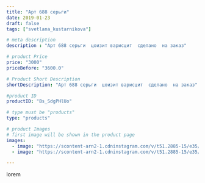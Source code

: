 ```yaml
---
title: "Арт 688 серьги"
date: 2019-01-23
draft: false
tags: ["svetlana_kustarnikova"]

# meta description
description : "Арт 688 серьги  цоизит варисцит  сделано  на заказ"

# product Price
price: "3000"
priceBefore: "3600.0"

# Product Short Description
shortDescription: "Арт 688 серьги  цоизит варисцит  сделано  на заказ"

#product ID
productID: "Bs_SdgPHlUo"

# type must be "products"
type: "products"

# product Images
# first image will be shown in the product page
images:
  - image: "https://scontent-arn2-1.cdninstagram.com/v/t51.2885-15/e35/49913308_2575983712418536_442800058280791774_n.jpg?se=7&tp=1&_nc_ht=scontent-arn2-1.cdninstagram.com&_nc_cat=104&_nc_ohc=NEyf_XMaIjoAX-NEaW6&oh=0183d6a3f44c6e79e81ae6d761392ce0&oe=606A2008&ig_cache_key=MTk2MzM2OTE1MTA4OTA1NzI0NA%3D%3D.2"
  - image: "https://scontent-arn2-1.cdninstagram.com/v/t51.2885-15/e35/50699360_2303006136690794_4678389027174676142_n.jpg?se=8&tp=1&_nc_ht=scontent-arn2-1.cdninstagram.com&_nc_cat=102&_nc_ohc=L_eMz5E8mZQAX8chPRo&oh=d381b4089f0baca2247bcc00ee762e8a&oe=606B5D0F&ig_cache_key=MTk2MzM2OTE1MTEwNTY5MTc2OQ%3D%3D.2"

---
```

lorem
